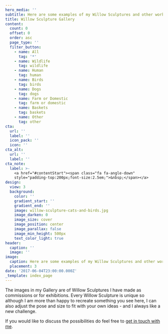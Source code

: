 ```yaml
---
hero_media: ''
subtitle: Here are some examples of my Willow Sculptures and other work
title: Willow Sculpture Gallery
content:
  count: 0
  offset: 0
  order: asc
  page_type: ''
  filter_button:
    - name: All
      tag: '*'
    - name: Wildlife
      tag: wildlife
    - name: Human
      tag: human
    - name: Birds
      tag: birds
    - name: Dogs
      tag: dogs
    - name: Farm or Domestic
      tag: farm or domestic
    - name: Baskets
      tag: baskets
    - name: Other
      tag: other
cta:
  url: ''
  label: ''
  icon_pack: ''
  icon: ''
cta_alt:
  url: ''
  label: ''
cta_note:
  label: >-
    <a href="#contentStart"><span class="fa fa-angle-down"
    style="padding-top:200px;font-size:2.5em;">&nbsp;</span></a>
design:
  view: 3
  background:
    color: ''
    gradient_start: ''
    gradient_end: ''
    image: willow-sculpture-cats-and-birds.jpg
    image_darken: 0
    image_size: cover
    image_position: center
    image_parallax: false
    image_min_height: 500px
    text_color_light: true
header:
  caption: ''
  image: ''
image:
  caption: Here are some examples of my Willow Sculptures and other work
  placement: 3
date: '2017-06-04T23:00:00.000Z'
_template: index_page
---
```


The images in my Gallery are of Willow Sculptures I have made as commissions or
for exhibitions. Every Willow Sculpture is unique so although I am more than happy
to recreate something you see here, I can also adjust the pose and size to fit
with your own ideas - and I always like a new challenge.

If you would like to discuss the possibilities do feel free to [get in touch with me](/#contact "").

